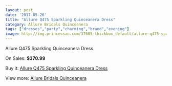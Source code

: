 ```yaml
---
layout: post
date: '2017-05-26'
title: "Allure Q475 Sparkling Quinceanera Dress"
category: Allure Bridals Quinceanera
tags: ["dresses","party","charming","brand","evening"]
image: http://img.princessan.com/37685-thickbox_default/allure-q475-sparkling-quinceanera-dress.jpg
---
```

Allure Q475 Sparkling Quinceanera Dress

On Sales: **$370.99**
<a href="https://www.princessan.com/en/allure-bridals-quinceanera/17527-allure-q475-sparkling-quinceanera-dress.html"><amp-img layout="responsive" width="600" height="600" src="//img.princessan.com/37685-thickbox_default/allure-q475-sparkling-quinceanera-dress.jpg" alt="Allure Q475 Sparkling Quinceanera Dress 0" /></a>
<a href="https://www.princessan.com/en/allure-bridals-quinceanera/17527-allure-q475-sparkling-quinceanera-dress.html"><amp-img layout="responsive" width="600" height="600" src="//img.princessan.com/37689-thickbox_default/allure-q475-sparkling-quinceanera-dress.jpg" alt="Allure Q475 Sparkling Quinceanera Dress 1" /></a>
<a href="https://www.princessan.com/en/allure-bridals-quinceanera/17527-allure-q475-sparkling-quinceanera-dress.html"><amp-img layout="responsive" width="600" height="600" src="//img.princessan.com/37688-thickbox_default/allure-q475-sparkling-quinceanera-dress.jpg" alt="Allure Q475 Sparkling Quinceanera Dress 2" /></a>
<a href="https://www.princessan.com/en/allure-bridals-quinceanera/17527-allure-q475-sparkling-quinceanera-dress.html"><amp-img layout="responsive" width="600" height="600" src="//img.princessan.com/37687-thickbox_default/allure-q475-sparkling-quinceanera-dress.jpg" alt="Allure Q475 Sparkling Quinceanera Dress 3" /></a>
<a href="https://www.princessan.com/en/allure-bridals-quinceanera/17527-allure-q475-sparkling-quinceanera-dress.html"><amp-img layout="responsive" width="600" height="600" src="//img.princessan.com/37686-thickbox_default/allure-q475-sparkling-quinceanera-dress.jpg" alt="Allure Q475 Sparkling Quinceanera Dress 4" /></a>

Buy it: [Allure Q475 Sparkling Quinceanera Dress](https://www.princessan.com/en/allure-bridals-quinceanera/17527-allure-q475-sparkling-quinceanera-dress.html "Allure Q475 Sparkling Quinceanera Dress")

View more: [Allure Bridals Quinceanera](https://www.princessan.com/en/3-allure-bridals-quinceanera "Allure Bridals Quinceanera")